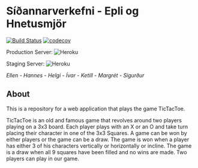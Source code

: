 # Síðannarverkefni - Epli og Hnetusmjör 
[![Build Status](https://travis-ci.org/GitExersiceHnetumjor/sidannarverkefni.svg?branch=master)](https://travis-ci.org/GitExersiceHnetumjor/sidannarverkefni)
[![codecov](https://codecov.io/gh/GitExersiceHnetumjor/sidannarverkefni/branch/master/graph/badge.svg)](https://codecov.io/gh/GitExersiceHnetumjor/sidannarverkefni)

Production Server: ![Heroku](https://heroku-badge.herokuapp.com/?app=sidannar-tictactoe)

Staging Server: ![Heroku](https://heroku-badge.herokuapp.com/?app=sidannar-stage)

*Ellen - Hannes - Helgi - Ívar - Ketill - Margrét - Sigurður*

## About
This is a repository for a web application that plays the game TicTacToe.

TicTacToe is an old and famous game that revolves around two players playing on a 3x3 board. Each player plays with an X or an O and take turn placing their character in one of the 3x3 Squares. A game can be won by either players or the game can be a draw. The game is won when a player has either 3 of his characters vertically or horizontally or incline. The game is a draw when all 9 squares have been filled and no wins are made. Two players can play in our game.

